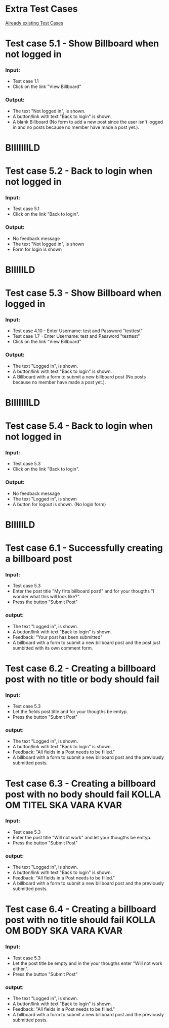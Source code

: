 # Extra Test Cases
[Already existing Test Cases](https://github.com/dntoll/1dv610/blob/master/assignments/A2_resources/TestCases.md)

# Test case 5.1 - Show Billboard when not logged in
### Input:
* Test case 1.1
* Click on the link "View Billboard"

### Output:
* The text "Not logged in", is shown.
* A button/link with text "Back to login" is shown.
* A blank Billboard (No form to add a new post since the user isn't logged in and no posts because no member have made a post yet.).
# BIIIIIIILD

# Test case 5.2 - Back to login when not logged in
### Input:
* Test case 5.1
* Click on the link "Back to login".

### Output:
* No feedback message
* The text "Not logged in", is shown
* Form for login is shown
# BIIIIILD

# Test case 5.3 - Show Billboard when logged in
### Input:
* Test case 4.10 - Enter Username: test and Password "testtest"
* Test case 1.7 - Enter Username: test and Password "testtest"
* Click on the link "View Billboard"

### Output:
* The text "Logged in", is shown.
* A button/link with text "Back to login" is shown.
* A Billboard with a form to submit a new billboard post (No posts because no member have made a post yet.).
# BIIIIIIILD

# Test case 5.4 - Back to login when not logged in
### Input:
* Test case 5.3
* Click on the link "Back to login".

### Output:
* No feedback message
* The text "Logged in", is shown
* A button for logout is shown. (No login form)
# BIIIIILD

# Test case 6.1 - Successfully creating a billboard post
### Input:
* Test case 5.3
* Enter the post title "My firts billboard post!" and for your thougths "I wonder what this will look like?".
* Press the button "Submit Post"

### output:
* The text "Logged in", is shown.
* A button/link with text "Back to login" is shown.
* Feedback: "Your post has been submitted"
* A billboard with a form to submit a new billboard post and the post just sumbitted with its own comment form.

# Test case 6.2 - Creating a billboard post with no title or body should fail
### Input:
* Test case 5.3
* Let the fields post title and for your thougths be emtyp.
* Press the button "Submit Post"

### output:
* The text "Logged in", is shown.
* A button/link with text "Back to login" is shown.
* Feedback: "All fields in a Post needs to be filled."
* A billboard with a form to submit a new billboard post and the previously submitted posts.

# Test case 6.3 - Creating a billboard post with no body should fail KOLLA OM TITEL SKA VARA KVAR
### Input:
* Test case 5.3
* Enter the post title "Will not work" and let your thougths be emtyp.
* Press the button "Submit Post"

### output:
* The text "Logged in", is shown.
* A button/link with text "Back to login" is shown.
* Feedback: "All fields in a Post needs to be filled."
* A billboard with a form to submit a new billboard post and the previously submitted posts.

# Test case 6.4 - Creating a billboard post with no title should fail KOLLA OM BODY SKA VARA KVAR
### Input:
* Test case 5.3
* Let the post title be empty and in the your thougths enter "Will not work either.".
* Press the button "Submit Post"

### output:
* The text "Logged in", is shown.
* A button/link with text "Back to login" is shown.
* Feedback: "All fields in a Post needs to be filled."
* A billboard with a form to submit a new billboard post and the previously submitted posts.

